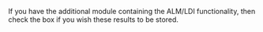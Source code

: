 If you have the additional module containing the ALM/LDI functionality,
then check the box if you wish these results to be stored.

